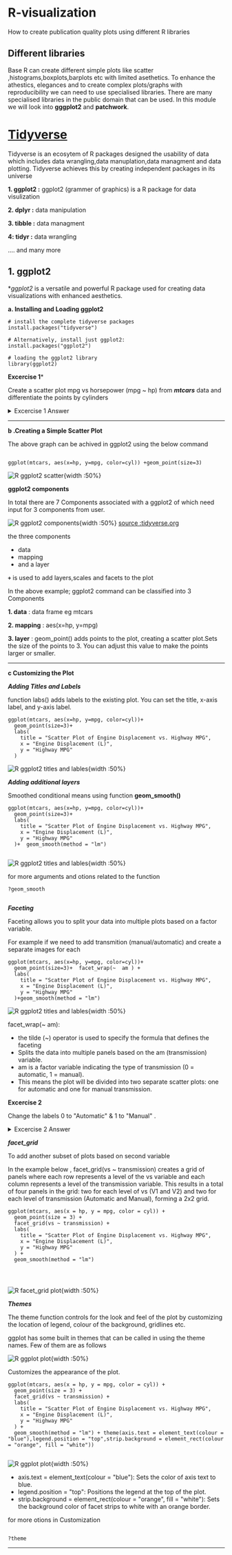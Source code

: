 # R-visualization
How to create publication quality plots using different R libraries

## Different libraries

Base R can create different simple plots like scatter ,histograms,boxplots,barplots etc with limited asethetics. To enhance the athestics, elegances and to create complex plots/graphs with reproducibility we can need to use specialised libraries. There are many specialised libraries in the public domain that can be used. In this module we will look into **gggplot2** and **patchwork**.


# [Tidyverse](https://www.tidyverse.org)
Tidyverse is an ecosytem of R packages designed the usability of data which includes data wrangling,data manuplation,data managment and data plotting. Tidyverse achieves this by creating independent packages in its universe 

**1. ggplot2 :** ggplot2 (grammer of graphics) is a R package for data visulization

**2. dplyr   :** data manipulation

**3. tibble  :** data managment

**4: tidyr   :** data wrangling

 .... and many more

## 1. ggplot2

**ggplot2* is a versatile and powerful R package used for creating data visualizations with enhanced aesthetics.

**a. Installing and Loading ggplot2**

```
# install the complete tidyverse packages
install.packages("tidyverse")

# Alternatively, install just ggplot2:
install.packages("ggplot2")

# loading the ggplot2 library
library(ggplot2)

```
**Excercise 1***

Create a scatter plot  mpg vs horsepower (mpg ~ hp) from ***mtcars*** data and differentiate the points by cylinders

<details>
  <summary>Excercise 1 Answer</summary>
  
```
# Convert cyl to a factor : ensuring to consider this a categorical values
mtcars$cyl <- as.factor(mtcars$cyl)

# Create a color vector

colors <- c("red", "blue", "green")

# Plot mpg against hp with colors based on cyl

plot(mpg ~ hp, data = mtcars, col = colors[mtcars$cyl], cex = 1.2)

# Add legend

legend("topright", legend = levels(mtcars$cyl), col = colors, pch = 1)

```
![R base plot ](images/Rplot_mtcars1.png){width :50%}

</details>

---

**b .Creating a Simple Scatter Plot**

The above graph can be achived in ggplot2 using the below command

```

ggplot(mtcars, aes(x=hp, y=mpg, color=cyl)) +geom_point(size=3)

```

![R ggplot2 scatter ](images/Rplot_mtcars2.png){width :50%}

**ggplot2 components**

In total there are 7 Components associated with a ggplot2 of which need input for 3 components from user.

![R ggplot2 components ](images/overview_graphic-1.png){width :50%}
[source :tidyverse.org](https://ggplot2.tidyverse.org/articles/ggplot2.html#mapping)

the three components 

- data
- mapping
- and a layer

**`+`** is used to add layers,scales and facets to the plot

In the above example; ggplot2 command can be classified into 3 Components

**1. data** : data frame eg mtcars

**2. mapping**  : aes(x=hp, y=mpg) 

**3. layer** : geom_point() adds points to the plot, creating a scatter plot.Sets the size of the points to 3. You can adjust this value to make the points larger or smaller. 



---

**c Customizing the Plot**


***Adding Titles and Labels***

function labs() adds labels to the existing plot. You can set the title, x-axis label, and y-axis label. 

```
ggplot(mtcars, aes(x=hp, y=mpg, color=cyl))+
  geom_point(size=3)+
  labs(
    title = "Scatter Plot of Engine Displacement vs. Highway MPG",
    x = "Engine Displacement (L)",
    y = "Highway MPG"
  )

```

![R ggplot2 titles and lables ](images/Rplot_mtcar3.png){width :50%}


***Adding additional layers***

Smoothed conditional means using function **geom_smooth()** 

```
ggplot(mtcars, aes(x=hp, y=mpg, color=cyl))+
  geom_point(size=3)+
  labs(
    title = "Scatter Plot of Engine Displacement vs. Highway MPG",
    x = "Engine Displacement (L)",
    y = "Highway MPG"
  )+  geom_smooth(method = "lm") 


```

![R ggplot2 titles and lables ](images/Rplot_smooth.png){width :50%}

for more arguments and otions related to the function

```
?geom_smooth
  
```

***Faceting***

Faceting allows you to split your data into multiple plots based on a factor variable.

For example if we need to add transmition (manual/automatic) and create a separate images for each

```
ggplot(mtcars, aes(x=hp, y=mpg, color=cyl))+
  geom_point(size=3)+  facet_wrap(~  am ) +
  labs(
    title = "Scatter Plot of Engine Displacement vs. Highway MPG",
    x = "Engine Displacement (L)",
    y = "Highway MPG"
  )+geom_smooth(method = "lm")

```

![R ggplot2 titles and lables ](images/Rplot_facet_wrap.png){width :50%}


facet_wrap(~ am):

- the tilde (~) operator is used to specify the formula that defines the faceting
- Splits the data into multiple panels based on the am (transmission) variable.
- am is a factor variable indicating the type of transmission (0 = automatic, 1 = manual).
- This means the plot will be divided into two separate scatter plots: one for automatic and one for manual transmission.


**Excercise 2**

Change the labels 0 to "Automatic" & 1 to "Manual" .


<details>
  <summary>Excercise 2 Answer</summary>
  
```
# Creating a New Factor Variable with Labels:

mtcars$transmission <- factor(mtcars$am, labels = c("Automatic", "Manual"))

# Create the plot with the new transmission labels instead of the column am in facet_wrap()

ggplot(mtcars, aes(x = hp, y = mpg, color = cyl)) +
  geom_point(size = 3) +  
  facet_wrap(~ transmission) +
  labs(
    title = "Scatter Plot of Engine Displacement vs. Highway MPG",
    x = "Engine Displacement (L)",
    y = "Highway MPG"
  ) + 
  geom_smooth(method = "lm")
  

```
![R Excercise plot ](images/Rplot_Excercise2.png){width :50%}


***Its sometimes easy and simple to do manupulations in the datasets to make changes in the plot rather than going for advanced options in the graph***

</details>

***facet_grid***

To add another subset of plots based on second variable

In the example below , facet_grid(vs ~ transmission) creates a grid of panels where each row represents a level of the vs variable and each column represents a level of the transmission variable. This results in a total of four panels in the grid: two for each level of vs (V1 and V2) and two for each level of transmission (Automatic and Manual), forming a 2x2 grid.

```
ggplot(mtcars, aes(x = hp, y = mpg, color = cyl)) +
  geom_point(size = 3) +  
  facet_grid(vs ~ transmission) +
  labs(
    title = "Scatter Plot of Engine Displacement vs. Highway MPG",
    x = "Engine Displacement (L)",
    y = "Highway MPG"
  ) + 
  geom_smooth(method = "lm")




```
![R facet_grid plot ](images/Rplot_facet_grid.png){width :50%}

***Themes***

The theme function controls for the look and feel of the plot by customizing the location of legend, colour of the background, gridlines etc. 

ggplot has some built in themes that can be called in using the theme names. Few of them are as follows

![R ggplot plot ](images/Some_Themes.png){width :50%}

Customizes the appearance of the plot.

```
ggplot(mtcars, aes(x = hp, y = mpg, color = cyl)) +
  geom_point(size = 3) +  
  facet_grid(vs ~ transmission) +
  labs(
    title = "Scatter Plot of Engine Displacement vs. Highway MPG",
    x = "Engine Displacement (L)",
    y = "Highway MPG"
  ) + 
  geom_smooth(method = "lm") + theme(axis.text = element_text(colour = "blue"),legend.position = "top",strip.background = element_rect(colour = "orange", fill = "white"))


```

![R ggplot plot ](images/Rplot_Custom.png){width :50%}


- axis.text = element_text(colour = "blue"): Sets the color of axis text to blue.
- legend.position = "top": Positions the legend at the top of the plot.
- strip.background = element_rect(colour = "orange", fill = "white"): Sets the background color of facet strips to white with an orange border.

for more otions in Customization

```

?theme

```


---



